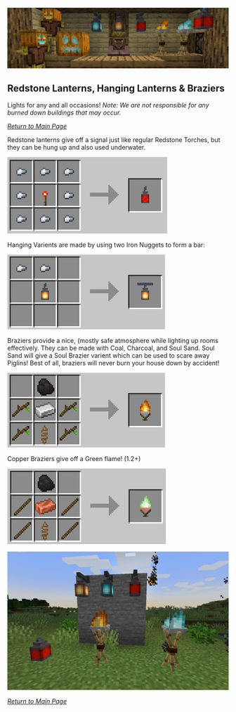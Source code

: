 ![](../wiki-images/banner_lights.png)

## Redstone Lanterns, Hanging Lanterns & Braziers

Lights for any and all occasions! *Note: We are not responsible for any burned down buildings that may occur.*

_[Return to Main Page](index.md)_

Redstone lanterns give off a signal just like regular Redstone Torches, but they can be hung up and also used underwater.

![Redstone Crafting Recipe](../wiki-images/redstone.png)

Hanging Varients are made by using two Iron Nuggets to form a bar:

![Knife Crafting Recipe](../wiki-images/hanging.png)

Braziers provide a nice, (mostly safe atmosphere while lighting up rooms effectively. They can be made with Coal, Charcoal, and Soul Sand. Soul Sand will give a Soul Brazier varient which can be used to scare away Piglins! Best of all, braziers will never burn your house down by accident!

![Brazier Crafting Recipe](../wiki-images/brazier.png)

Copper Braziers give off a Green flame! (1.2+)

![Brazier Crafting Recipe](../wiki-images/copper_brazier.png)

![Display 3](../wiki-images/light_display.png)

_[Return to Main Page](index.md)_
